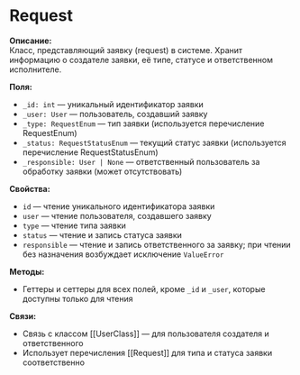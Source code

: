 # Request

**Описание:**  
Класс, представляющий заявку (request) в системе. Хранит информацию о создателе заявки, её типе, статусе и ответственном исполнителе.

**Поля:**
- `_id: int` — уникальный идентификатор заявки
- `_user: User` — пользователь, создавший заявку
- `_type: RequestEnum` — тип заявки (используется перечисление RequestEnum)
- `_status: RequestStatusEnum` — текущий статус заявки (используется перечисление RequestStatusEnum)
- `_responsible: User | None` — ответственный пользователь за обработку заявки (может отсутствовать)

**Свойства:**
- `id` — чтение уникального идентификатора заявки
- `user` — чтение пользователя, создавшего заявку
- `type` — чтение типа заявки
- `status` — чтение и запись статуса заявки
- `responsible` — чтение и запись ответственного за заявку; при чтении без назначения возбуждает исключение `ValueError`

**Методы:**
- Геттеры и сеттеры для всех полей, кроме `_id` и `_user`, которые доступны только для чтения

**Связи:**
- Связь с классом [[UserClass]] — для пользователя создателя и ответственного
- Использует перечисления [[Request]]  для типа и статуса заявки соответственно